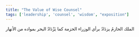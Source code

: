 ```yaml
---
title: "The Value of Wise Counsel"
tags: ['leadership', 'counsel', 'wisdom', "exposition"]
---
```


 الملك الحازمُ يزدَادُ برأي الوزراء الحزمة كما يَزْدَادُ البحر بمواده من الأنهار
